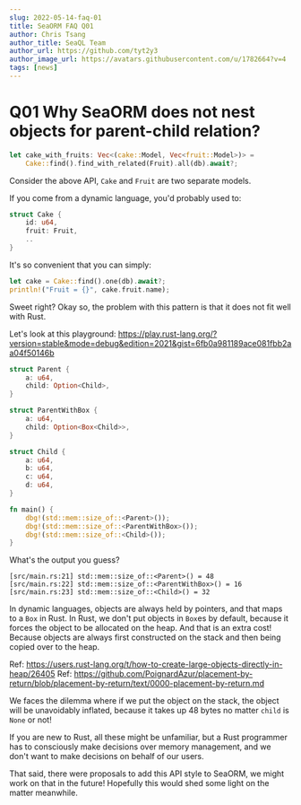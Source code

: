 ```yaml
---
slug: 2022-05-14-faq-01
title: SeaORM FAQ Q01
author: Chris Tsang
author_title: SeaQL Team
author_url: https://github.com/tyt2y3
author_image_url: https://avatars.githubusercontent.com/u/1782664?v=4
tags: [news]
---
```


# Q01 Why SeaORM does not nest objects for parent-child relation?

```rust
let cake_with_fruits: Vec<(cake::Model, Vec<fruit::Model>)> =
    Cake::find().find_with_related(Fruit).all(db).await?;
```

Consider the above API, `Cake` and `Fruit` are two separate models.

If you come from a dynamic language, you'd probably used to:

```rust
struct Cake {
    id: u64,
    fruit: Fruit,
    ..
}
```

It's so convenient that you can simply:

```rust
let cake = Cake::find().one(db).await?;
println!("Fruit = {}", cake.fruit.name);
```

Sweet right? Okay so, the problem with this pattern is that it does not fit well with Rust.

Let's look at this playground: https://play.rust-lang.org/?version=stable&mode=debug&edition=2021&gist=6fb0a981189ace081fbb2aa04f50146b

```rust
struct Parent {
    a: u64,
    child: Option<Child>,
}

struct ParentWithBox {
    a: u64,
    child: Option<Box<Child>>,
}

struct Child {
    a: u64,
    b: u64,
    c: u64,
    d: u64,
}

fn main() {
    dbg!(std::mem::size_of::<Parent>());
    dbg!(std::mem::size_of::<ParentWithBox>());
    dbg!(std::mem::size_of::<Child>());
}
```

What's the output you guess?

```log
[src/main.rs:21] std::mem::size_of::<Parent>() = 48
[src/main.rs:22] std::mem::size_of::<ParentWithBox>() = 16
[src/main.rs:23] std::mem::size_of::<Child>() = 32
```

In dynamic languages, objects are always held by pointers, and that maps to a `Box` in Rust. In Rust, we don't put objects in `Box`es by default, because it forces the object to be allocated on the heap. And that is an extra cost! Because objects are always first constructed on the stack and then being copied over to the heap.

Ref: https://users.rust-lang.org/t/how-to-create-large-objects-directly-in-heap/26405
Ref: https://github.com/PoignardAzur/placement-by-return/blob/placement-by-return/text/0000-placement-by-return.md

We faces the dilemma where if we put the object on the stack, the object will be unavoidably inflated, because it takes up 48 bytes no matter `child` is `None` or not!

If you are new to Rust, all these might be unfamiliar, but a Rust programmer has to consciously make decisions over memory management, and we don't want to make decisions on behalf of our users.

That said, there were proposals to add this API style to SeaORM, we might work on that in the future! Hopefully this would shed some light on the matter meanwhile.